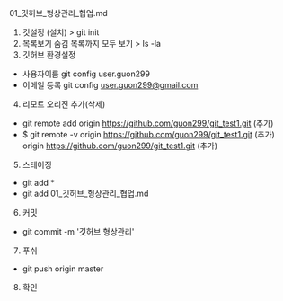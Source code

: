 01_깃허브_형상관리_협업.md

1. 깃설정 (설치) > git init
2. 목록보기 숨김 목록까지 모두 보기 > ls -la
3. 깃허브 환경설정
 - 사용자이름 git config user.guon299
 - 이메일 등록 git config user.guon299@gmail.com


4. 리모트 오리진 추가(삭제)
 - git remote add origin https://github.com/guon299/git_test1.git (추가)
 - $ git remote -v
    origin https://github.com/guon299/git_test1.git (추가)
    origin https://github.com/guon299/git_test1.git (추가)

5. 스테이징
 - git add *
 - git add 01_깃허브_형상관리_협업.md

6. 커밋
 - git commit -m '깃허브 형상관리'

7. 푸쉬
 - git push origin master

8. 확인